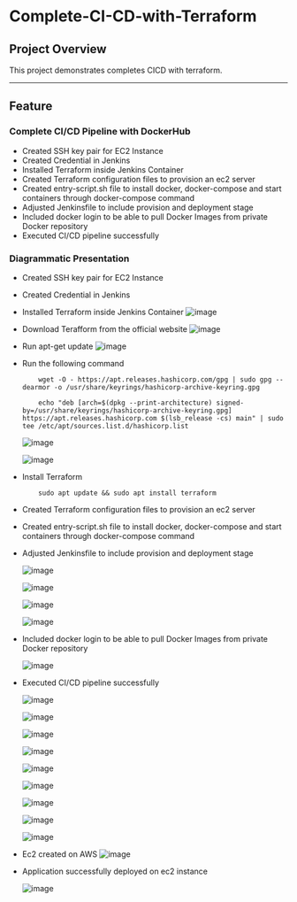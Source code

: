 # **Complete-CI-CD-with-Terraform**

## **Project Overview**
This project demonstrates completes CICD with terraform. 

---
  
## **Feature**

### **Complete CI/CD Pipeline with DockerHub**

- Created SSH key pair for EC2 Instance
- Created Credential in Jenkins
- Installed Terraform inside Jenkins Container
- Created Terraform configuration files to provision an ec2 server
- Created entry-script.sh file to install docker, docker-compose and start containers through docker-compose command
- Adjusted Jenkinsfile to include provision and deployment stage
- Included docker login to be able to pull Docker Images from private Docker repository
- Executed CI/CD pipeline successfully
  

### **Diagrammatic Presentation**
- Created SSH key pair for EC2 Instance
- Created Credential in Jenkins
- Installed Terraform inside Jenkins Container
  ![image](https://github.com/user-attachments/assets/c63e7460-2676-4b2e-bba4-73522e7b8e2a)


- Download Terafform from the official website
  ![image](https://github.com/user-attachments/assets/b820b21f-cb27-4d82-8ed4-d97444bf7f4b)

- Run apt-get update
  ![image](https://github.com/user-attachments/assets/67220110-ece7-4cfb-91ba-92c071e386c9)

- Run the following command
  ```
      wget -O - https://apt.releases.hashicorp.com/gpg | sudo gpg --dearmor -o /usr/share/keyrings/hashicorp-archive-keyring.gpg

      echo "deb [arch=$(dpkg --print-architecture) signed-by=/usr/share/keyrings/hashicorp-archive-keyring.gpg] https://apt.releases.hashicorp.com $(lsb_release -cs) main" | sudo tee /etc/apt/sources.list.d/hashicorp.list
  ```
  
   ![image](https://github.com/user-attachments/assets/af6fb77b-2254-43a2-be69-6e1be4aad1cd)

   ![image](https://github.com/user-attachments/assets/78cbf3bd-f7c4-40f0-a0e2-a3307a0686a5)


- Install Terraform
  ```
      sudo apt update && sudo apt install terraform
  ```





- Created Terraform configuration files to provision an ec2 server
- Created entry-script.sh file to install docker, docker-compose and start containers through docker-compose command
- Adjusted Jenkinsfile to include provision and deployment stage
  
  ![image](https://github.com/user-attachments/assets/a29efbf0-8406-4ad1-a251-141e2de38f79)

  ![image](https://github.com/user-attachments/assets/8f3709ef-7774-4168-bfff-3f93206c7b4a)

  ![image](https://github.com/user-attachments/assets/0c539491-bb5d-41d1-8517-f5760a4a5796)

  ![image](https://github.com/user-attachments/assets/5bb96015-45cb-4463-8c91-01fc2c3bda4d)



- Included docker login to be able to pull Docker Images from private Docker repository

  ![image](https://github.com/user-attachments/assets/d9c9f3fe-465a-4fc5-8810-a59c3e7535c0)

- Executed CI/CD pipeline successfully

  ![image](https://github.com/user-attachments/assets/c074f539-5b8c-4a9d-990d-7b9bc3c024f2)


  ![image](https://github.com/user-attachments/assets/dfe42338-9af8-493f-a162-502d8b3e03bf)

  ![image](https://github.com/user-attachments/assets/a614088f-a845-4dda-8591-b1837a13412b)
  
  ![image](https://github.com/user-attachments/assets/05fa23be-403c-4885-99df-046106928e7d)

  ![image](https://github.com/user-attachments/assets/9d2e8fac-c7a6-4049-a682-bf7e2d570f93)

  ![image](https://github.com/user-attachments/assets/389966e3-b324-4084-bf42-d4f2e7393971)

  ![image](https://github.com/user-attachments/assets/27513910-6066-473d-875d-1b06ef01fa73)

  ![image](https://github.com/user-attachments/assets/c5994cec-7dfb-4ab6-898e-0cbb1c67ba22)

  ![image](https://github.com/user-attachments/assets/393f03b8-df4a-4769-8aea-d8c67654257f)





  





- Ec2 created on AWS
  ![image](https://github.com/user-attachments/assets/4b276e0e-9f9c-4934-8f54-bb699ad3d539)

- Application successfully deployed on ec2 instance

  ![image](https://github.com/user-attachments/assets/ec5869f9-08f4-4cd9-84ea-a4fea9cdd84c)






